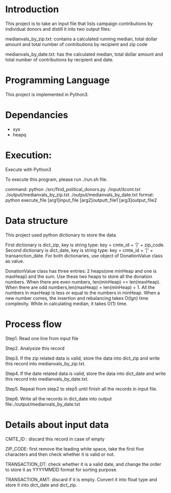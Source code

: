 # Introduction
This project is to take an input file that lists campaign contributions by individual donors and distill it into two output files:

medianvals_by_zip.txt: contains a calculated running median, total dollar amount and total number of contributions by recipient and zip code

medianvals_by_date.txt: has the calculated median, total dollar amount and total number of contributions by recipient and date.

# Programming Language
This project is implemented in Python3. 

# Dependancies 
* sys
* heapq

# Execution:
Execute with Python3

To execute this program, please run ./run.sh file.

command: python ./src/find_political_donors.py ./input/itcont.txt ./output/medianvals_by_zip.txt ./output/medianvals_by_date.txt
format: python execute_file  [arg1]input_file [arg2]outputt_file1 [arg3]output_file2 

# Data structure
This project used python dictionary to store the data.

First dictionary is dict_zip, key is string type: key = cmte_id + '|' + zip_code.
Second dictionary is dict_date, key is string type: key = cmte_id + '|' + transanction_date.
For both dictionaries, use object of DonationValue class as value.

DonationValue class has three entries: 2 heaps(one minHeap and one is maxHeap) and the sum.
Use these two heaps to store all the donation numbers.
When there are even numbers, len(minHeap) == len(maxHeap). When there are odd numbers,len(maxHeap) = len(minHeap) + 1.
All the numbers in maxHeap is less or equal to the numbers in minHeap.
When a new number comes, the insertion and rebalancing takes O(lgn) time complexity. While in calculating median, it takes O(1) time.

# Process flow
Step1. Read one line from input file

Step2. Analysize this record 

Step3. If the zip related data is valid, store the data into dict_zip and write this record into medianvals_by_zip.txt.

Step4. If the date related data is valid, store the data into dict_date and write this record into medianvals_by_date.txt.

Step5. Repeat from step2 to step5 until finish all the records in input file.

Step6. Write all the records in dict_date into output file:./output/medianvals_by_date.txt

# Details about input data
CMTE_ID : discard this record in case of empty

ZIP_CODE: first remove the leading white space,  take the first five characters and then check whether it is valid or not.

TRANSACTION_DT: check whether it is a valid date, and change the order to store it as YYYYMMDD format for sorting purpose. 

TRANSACTION_AMT: discard if it is empty. Convert it into float type and store it into dict_date and dict_zip. 

